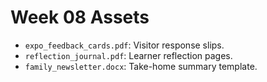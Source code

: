 # Week 08 Assets

- `expo_feedback_cards.pdf`: Visitor response slips.
- `reflection_journal.pdf`: Learner reflection pages.
- `family_newsletter.docx`: Take-home summary template.
